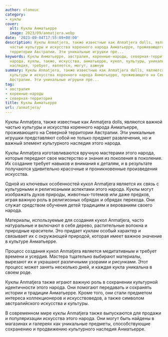 ```yaml
---
author: olomouc
category:
- куклы
cover:
  alt: Куклы Анматьерре
  image: 2023/09/anmatjera.webp
date: '2023-09-04T17:55:09+00:00'
description: Куклы Anmatjera, также известные как Anmatjera dolls, являются важной
  частью культуры и искусства коренного народа Анматьерре, проживающего на Северной
  территории Австралии. Эти уникальные игрушки пре...
keywords: Куклы Анматьерре, австралия, коренные-народы, северная-территория, anmatjera,
  народа, куклы, также, искусства, анматьерре, кукол, культуры, уникальные, культурного,
  наследия, требует, является, могут, важную
summary: Куклы Anmatjera, также известные как Anmatjera dolls, являются важной частью
  культуры и искусства коренного народа Анматьерре, проживающего на Северной территории
  Австралии. Эти уникальные игрушки пре...
tag:
- австралия
- коренные-народы
- северная-территория
title: Куклы Анматьерре
url: /anmatjera/
---
```


Куклы Anmatjera, также известные как Anmatjera dolls, являются важной частью культуры и искусства коренного народа Анматьерре, проживающего на Северной территории Австралии. Эти уникальные игрушки представляют собой не только предмет развлечения, но и важный элемент культурного наследия этого народа.

Куклы Anmatjera изготавливаются вручную мастерами этого народа, которые передают свое мастерство и знания из поколения в поколение. Их создание требует навыков и внимания к деталям, и в результате получаются удивительно красочные и проникновенные произведения искусства.

Одной из ключевых особенностей кукол Anmatjera является их связь с культурными и религиозными аспектами этого народа. Куклы могут изображать духов природы, животных-тотемов или даже предков, играя важную роль в религиозных обрядах и обрядах перехода. Они служат средством обучения детей традициям и верованиям своего народа.

Материалы, используемые для создания кукол Anmatjera, часто натуральные и включают в себя дерево, растительные волокна и природные красители. Это придает куклам особый характер и связывает их с окружающей природой, которая имеет важное значение в культуре Анматьерре.

Процесс создания кукол Anmatjera является медитативным и требует времени и усердия. Мастера тщательно выбирают материалы, вырезают их и украшают различными узорами и рисунками. Этот процесс может занять несколько дней, и каждая кукла уникальна в своем роде.

Куклы Anmatjera также играют важную роль в сохранении культурной идентичности этого народа. Они помогают передавать и сохранять истории и традиции Анматьерре. Кроме того, они стали предметом интереса коллекционеров и искусствоведов, а также символом австралийского искусства и культуры.

В современном мире куклы Anmatjera также выпускаются для продажи и популяризации искусства этого народа. Они могут быть найдены в магазинах и галереях как уникальные предметы, способствующие сохранению и продвижению культурного наследия Анматьерре.